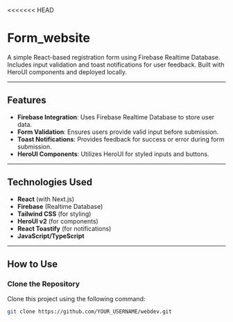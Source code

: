 <<<<<<< HEAD
# Form_website

A simple React-based registration form using Firebase Realtime Database. Includes input validation and toast notifications for user feedback. Built with HeroUI components and deployed locally.

---

## Features
- **Firebase Integration**: Uses Firebase Realtime Database to store user data.
- **Form Validation**: Ensures users provide valid input before submission.
- **Toast Notifications**: Provides feedback for success or error during form submission.
- **HeroUI Components**: Utilizes HeroUI for styled inputs and buttons.

---

## Technologies Used
- **React** (with Next.js)
- **Firebase** (Realtime Database)
- **Tailwind CSS** (for styling)
- **HeroUI v2** (for components)
- **React Toastify** (for notifications)
- **JavaScript/TypeScript**

---

## How to Use

### Clone the Repository
Clone this project using the following command:
```bash
git clone https://github.com/YOUR_USERNAME/webdev.git